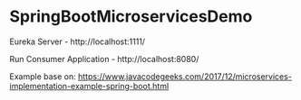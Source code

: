 # SpringBootMicroservicesDemo

Eureka Server - http://localhost:1111/

Run Consumer Application - http://localhost:8080/


Example base on: https://www.javacodegeeks.com/2017/12/microservices-implementation-example-spring-boot.html
